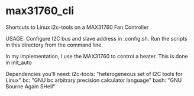 # max31760_cli
Shortcuts to Linux i2c-tools on a MAX31760 Fan Controller

USAGE:
Configure I2C bus and slave address in .config.sh.
Run the scripts in this directory from the command line.

In my implementation, I use the MAX31760 to control a heater.  This is done in init_auto

Dependencies you'll need:
i2c-tools: "heterogeneous set of I2C tools for Linux"
bc:        "GNU bc arbitrary precision calculator language"
bash:      "GNU Bourne Again SHell"
